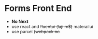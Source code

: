 # Forms Front End 

- **No Next**
- use react and ~~fluentui (laji m$)~~ materailui
- use parcel (~~webpack no~~
